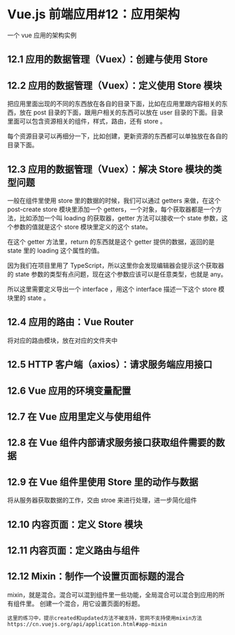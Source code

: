 # Vue.js 前端应用#12：应用架构

一个 vue 应用的架构实例

## 12.1 应用的数据管理（Vuex）：创建与使用 Store

## 12.2 应用的数据管理（Vuex）：定义使用 Store 模块

把应用里面出现的不同的东西放在各自的目录下面，比如在应用里跟内容相关的东西，放在 post 目录的下面，跟用户相关的东西可以放在 user 目录的下面。目录里面可以包含资源相关的组件，样式，路由，还有 store 。

每个资源目录可以再细分一下，比如创建，更新资源的东西都可以单独放在各自的目录下面。

## 12.3 应用的数据管理（Vuex）：解决 Store 模块的类型问题

一般在组件里使用 store 里的数据的时候，我们可以通过 getters 来做，在这个 post-create store 模块里添加一个 getters，一个对象，每个获取器都是一个方法，比如添加一个叫 loading 的获取器，getter 方法可以接收一个 state 参数，这个参数的值就是这个 store 模块里定义的这个 state。

在这个 getter 方法里，return 的东西就是这个 getter 提供的数据，返回的是 state 里的 loading 这个属性的值。

因为我们在项目里用了 TypeScript，所以这里你会发现编辑器会提示这个获取器的 state 参数的类型有点问题，现在这个参数应该可以是任意类型，也就是 any。

所以这里需要定义导出一个 interface ，用这个 interface 描述一下这个 store 模块里的 state 。

## 12.4 应用的路由：Vue Router

将对应的路由模块，放在对应的文件夹中

## 12.5 HTTP 客户端（axios）：请求服务端应用接口

## 12.6 Vue 应用的环境变量配置

## 12.7 在 Vue 应用里定义与使用组件

## 12.8 在 Vue 组件内部请求服务接口获取组件需要的数据

## 12.9 在 Vue 组件里使用 Store 里的动作与数据

将从服务器获取数据的工作，交由 stroe 来进行处理，进一步简化组件

## 12.10 内容页面：定义 Store 模块

## 12.11 内容页面：定义路由与组件

## 12.12 Mixin：制作一个设置页面标题的混合

mixin，就是混合。混合可以混到组件里一些功能，全局混合可以混合到应用的所有组件里。
创建一个混合，用它设置页面的标题。

`这里的练习中，提示created和updated方法不被支持，官网不支持使用mixin方法https://cn.vuejs.org/api/application.html#app-mixin`
